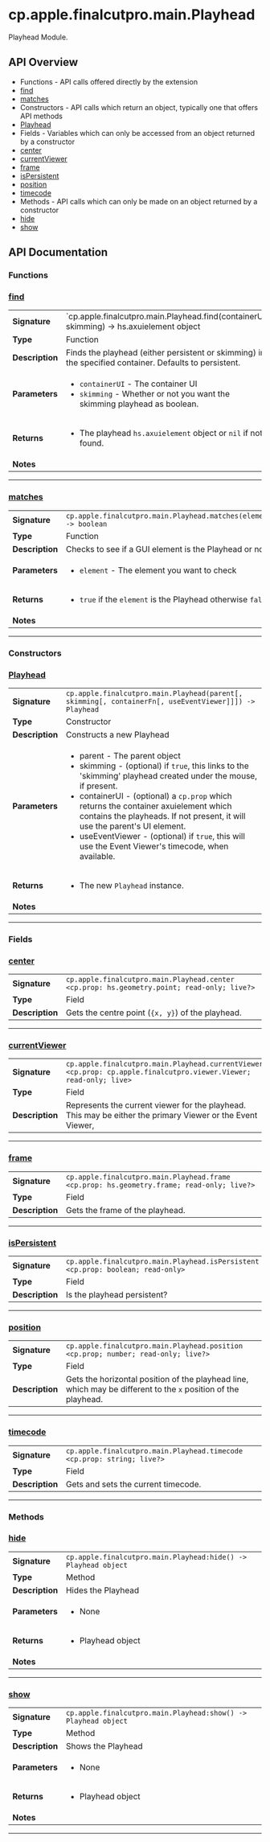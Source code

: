 # cp.apple.finalcutpro.main.Playhead

Playhead Module.

## API Overview
* Functions - API calls offered directly by the extension
 * [find](#find)
 * [matches](#matches)
* Constructors - API calls which return an object, typically one that offers API methods
 * [Playhead](#playhead)
* Fields - Variables which can only be accessed from an object returned by a constructor
 * [center](#center)
 * [currentViewer](#currentviewer)
 * [frame](#frame)
 * [isPersistent](#ispersistent)
 * [position](#position)
 * [timecode](#timecode)
* Methods - API calls which can only be made on an object returned by a constructor
 * [hide](#hide)
 * [show](#show)

## API Documentation

### Functions


### [find](#find)

|                                             |                                                                                     |
| --------------------------------------------|-------------------------------------------------------------------------------------|
| **Signature**                               | `cp.apple.finalcutpro.main.Playhead.find(containerUI, skimming) -> hs.axuielement object | nil`                                                                    |
| **Type**                                    | Function                                                                     |
| **Description**                             | Finds the playhead (either persistent or skimming) in the specified container. Defaults to persistent.                                                                     |
| **Parameters**                              | <ul><li>`containerUI` - The container UI</li><li>`skimming` - Whether or not you want the skimming playhead as boolean.</li></ul> |
| **Returns**                                 | <ul><li>The playhead `hs.axuielement` object or `nil` if not found.</li></ul>          |
| **Notes**                                   | <ul></ul>                |

---

### [matches](#matches)

|                                             |                                                                                     |
| --------------------------------------------|-------------------------------------------------------------------------------------|
| **Signature**                               | `cp.apple.finalcutpro.main.Playhead.matches(element) -> boolean`                                                                    |
| **Type**                                    | Function                                                                     |
| **Description**                             | Checks to see if a GUI element is the Playhead or not                                                                     |
| **Parameters**                              | <ul><li>`element`    - The element you want to check</li></ul> |
| **Returns**                                 | <ul><li>`true` if the `element` is the Playhead otherwise `false`</li></ul>          |
| **Notes**                                   | <ul></ul>                |

---
### Constructors


### [Playhead](#playhead)

|                                             |                                                                                     |
| --------------------------------------------|-------------------------------------------------------------------------------------|
| **Signature**                               | `cp.apple.finalcutpro.main.Playhead(parent[, skimming[, containerFn[, useEventViewer]]]) -> Playhead`                                                                    |
| **Type**                                    | Constructor                                                                     |
| **Description**                             | Constructs a new Playhead                                                                     |
| **Parameters**                              | <ul><li>parent        - The parent object</li><li>skimming      - (optional) if `true`, this links to the 'skimming' playhead created under the mouse, if present.</li><li>containerUI   - (optional) a `cp.prop` which returns the container axuielement which contains the playheads. If not present, it will use the parent's UI element.</li><li>useEventViewer - (optional) if `true`, this will use the Event Viewer's timecode, when available.</li></ul> |
| **Returns**                                 | <ul><li>The new `Playhead` instance.</li></ul>          |
| **Notes**                                   | <ul></ul>                |

---
### Fields


### [center](#center)

|                                             |                                                                                     |
| --------------------------------------------|-------------------------------------------------------------------------------------|
| **Signature**                               | `cp.apple.finalcutpro.main.Playhead.center <cp.prop: hs.geometry.point; read-only; live?>`                                                                    |
| **Type**                                    | Field                                                                     |
| **Description**                             | Gets the centre point (`{x, y}`) of the playhead.                                                                     |

---

### [currentViewer](#currentviewer)

|                                             |                                                                                     |
| --------------------------------------------|-------------------------------------------------------------------------------------|
| **Signature**                               | `cp.apple.finalcutpro.main.Playhead.currentViewer <cp.prop: cp.apple.finalcutpro.viewer.Viewer; read-only; live>`                                                                    |
| **Type**                                    | Field                                                                     |
| **Description**                             | Represents the current viewer for the playhead. This may be either the primary Viewer or the Event Viewer,                                                                     |

---

### [frame](#frame)

|                                             |                                                                                     |
| --------------------------------------------|-------------------------------------------------------------------------------------|
| **Signature**                               | `cp.apple.finalcutpro.main.Playhead.frame <cp.prop: hs.geometry.frame; read-only; live?>`                                                                    |
| **Type**                                    | Field                                                                     |
| **Description**                             | Gets the frame of the playhead.                                                                     |

---

### [isPersistent](#ispersistent)

|                                             |                                                                                     |
| --------------------------------------------|-------------------------------------------------------------------------------------|
| **Signature**                               | `cp.apple.finalcutpro.main.Playhead.isPersistent <cp.prop: boolean; read-only>`                                                                    |
| **Type**                                    | Field                                                                     |
| **Description**                             | Is the playhead persistent?                                                                     |

---

### [position](#position)

|                                             |                                                                                     |
| --------------------------------------------|-------------------------------------------------------------------------------------|
| **Signature**                               | `cp.apple.finalcutpro.main.Playhead.position <cp.prop; number; read-only; live?>`                                                                    |
| **Type**                                    | Field                                                                     |
| **Description**                             | Gets the horizontal position of the playhead line, which may be different to the `x` position of the playhead.                                                                     |

---

### [timecode](#timecode)

|                                             |                                                                                     |
| --------------------------------------------|-------------------------------------------------------------------------------------|
| **Signature**                               | `cp.apple.finalcutpro.main.Playhead.timecode <cp.prop: string; live?>`                                                                    |
| **Type**                                    | Field                                                                     |
| **Description**                             | Gets and sets the current timecode.                                                                     |

---
### Methods


### [hide](#hide)

|                                             |                                                                                     |
| --------------------------------------------|-------------------------------------------------------------------------------------|
| **Signature**                               | `cp.apple.finalcutpro.main.Playhead:hide() -> Playhead object`                                                                    |
| **Type**                                    | Method                                                                     |
| **Description**                             | Hides the Playhead                                                                     |
| **Parameters**                              | <ul><li>None</li></ul> |
| **Returns**                                 | <ul><li>Playhead object</li></ul>          |
| **Notes**                                   | <ul></ul>                |

---

### [show](#show)

|                                             |                                                                                     |
| --------------------------------------------|-------------------------------------------------------------------------------------|
| **Signature**                               | `cp.apple.finalcutpro.main.Playhead:show() -> Playhead object`                                                                    |
| **Type**                                    | Method                                                                     |
| **Description**                             | Shows the Playhead                                                                     |
| **Parameters**                              | <ul><li>None</li></ul> |
| **Returns**                                 | <ul><li>Playhead object</li></ul>          |
| **Notes**                                   | <ul></ul>                |

---
